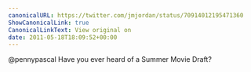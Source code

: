 ```yaml
---
canonicalURL: https://twitter.com/jmjordan/status/70914012195471360
ShowCanonicalLink: true
CanonicalLinkText: View original on
date: 2011-05-18T18:09:52+00:00
---
```

@pennypascal Have you ever heard of a Summer Movie Draft?